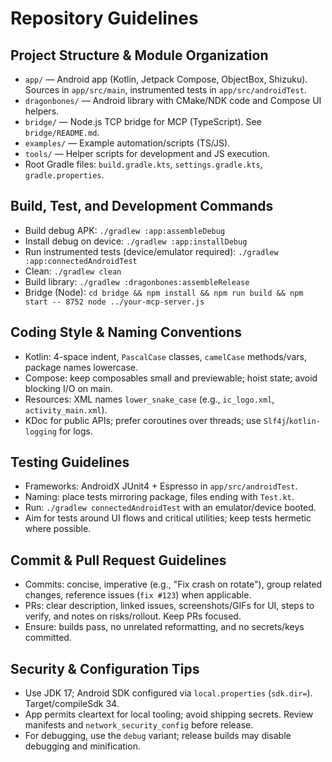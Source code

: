 # Repository Guidelines

## Project Structure & Module Organization
- `app/` — Android app (Kotlin, Jetpack Compose, ObjectBox, Shizuku). Sources in `app/src/main`, instrumented tests in `app/src/androidTest`.
- `dragonbones/` — Android library with CMake/NDK code and Compose UI helpers.
- `bridge/` — Node.js TCP bridge for MCP (TypeScript). See `bridge/README.md`.
- `examples/` — Example automation/scripts (TS/JS).
- `tools/` — Helper scripts for development and JS execution.
- Root Gradle files: `build.gradle.kts`, `settings.gradle.kts`, `gradle.properties`.

## Build, Test, and Development Commands
- Build debug APK: `./gradlew :app:assembleDebug`
- Install debug on device: `./gradlew :app:installDebug`
- Run instrumented tests (device/emulator required): `./gradlew :app:connectedAndroidTest`
- Clean: `./gradlew clean`
- Build library: `./gradlew :dragonbones:assembleRelease`
- Bridge (Node): `cd bridge && npm install && npm run build && npm start -- 8752 node ../your-mcp-server.js`

## Coding Style & Naming Conventions
- Kotlin: 4-space indent, `PascalCase` classes, `camelCase` methods/vars, package names lowercase.
- Compose: keep composables small and previewable; hoist state; avoid blocking I/O on main.
- Resources: XML names `lower_snake_case` (e.g., `ic_logo.xml`, `activity_main.xml`).
- KDoc for public APIs; prefer coroutines over threads; use `Slf4j`/`kotlin-logging` for logs.

## Testing Guidelines
- Frameworks: AndroidX JUnit4 + Espresso in `app/src/androidTest`.
- Naming: place tests mirroring package, files ending with `Test.kt`.
- Run: `./gradlew connectedAndroidTest` with an emulator/device booted.
- Aim for tests around UI flows and critical utilities; keep tests hermetic where possible.

## Commit & Pull Request Guidelines
- Commits: concise, imperative (e.g., "Fix crash on rotate"), group related changes, reference issues (`fix #123`) when applicable.
- PRs: clear description, linked issues, screenshots/GIFs for UI, steps to verify, and notes on risks/rollout. Keep PRs focused.
- Ensure: builds pass, no unrelated reformatting, and no secrets/keys committed.

## Security & Configuration Tips
- Use JDK 17; Android SDK configured via `local.properties` (`sdk.dir=`). Target/compileSdk 34.
- App permits cleartext for local tooling; avoid shipping secrets. Review manifests and `network_security_config` before release.
- For debugging, use the `debug` variant; release builds may disable debugging and minification.

